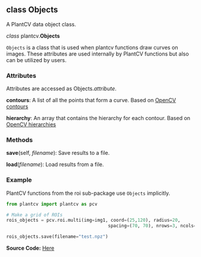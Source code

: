 ## class Objects

A PlantCV data object class.

*class* plantcv.**Objects**

`Objects` is a class that is used when plantcv functions draw curves on images. 
These attributes are used internally by PlantCV functions but also can be utilized by users. 

### Attributes

Attributes are accessed as Objects.*attribute*.

**contours**: A list of all the points that form a curve. Based on [OpenCV contours](https://docs.opencv.org/3.4/d4/d73/tutorial_py_contours_begin.html)

**hierarchy**: An array that contains the hierarchy for each contour. Based on [OpenCV hierarchies](https://docs.opencv.org/4.x/d9/d8b/tutorial_py_contours_hierarchy.html)

### Methods

**save**(self, *filename*): Save results to a file.

**load**(*filename*): Load results from a file.


### Example

PlantCV functions from the roi sub-package use `Objects` implicitly.

```python
from plantcv import plantcv as pcv

# Make a grid of ROIs 
rois_objects = pcv.roi.multi(img=img1, coord=(25,120), radius=20, 
                                      spacing=(70, 70), nrows=3, ncols=6)

rois_objects.save(filename="test.npz")
```


**Source Code:** [Here](https://github.com/danforthcenter/plantcv/blob/master/plantcv/plantcv/classes.py)
